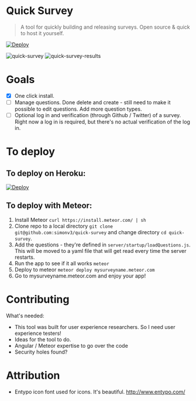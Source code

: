 # Quick Survey

> A tool for quickly building and releasing surveys. Open source & quick to host it yourself.

[![Deploy](https://www.herokucdn.com/deploy/button.svg)](https://heroku.com/deploy?template=https://github.com/simonv3/quick-survey/tree/develop)

![quick-survey](http://i.imgur.com/AYn4Jd4.png)
![quick-survey-results](http://i.imgur.com/4elbHfe.png)

# Goals

* [x] One click install.
* [ ] Manage questions. Done delete and create - still need to make it possible to edit questions. Add more question types.
* [ ] Optional log in and verification (through Github / Twitter) of a survey. Right now a log in is required, but there's no actual verification of the log in.

# To deploy

## To deploy on Heroku:

[![Deploy](https://www.herokucdn.com/deploy/button.svg)](https://heroku.com/deploy?template=https://github.com/simonv3/quick-survey/tree/develop)

## To deploy with Meteor:

1. Install Meteor `curl https://install.meteor.com/ | sh`
2. Clone repo to a local directory `git clone git@github.com:simonv3/quick-survey` and change directory `cd quick-survey`.
3. Add the questions - they're defined in `server/startup/loadQuestions.js`. This will be moved to a yaml file that will get read every time the server restarts.
4. Run the app to see if it all works `meteor`
5. Deploy to meteor `meteor deploy mysurveyname.meteor.com`
6. Go to mysurveyname.meteor.com and enjoy your app!

# Contributing

What's needed:

* This tool was built for user experience researchers. So I need user experience testers!
* Ideas for the tool to do.
* Angular / Meteor expertise to go over the code
* Security holes found?

# Attribution

* Entypo icon font used for icons. It's beautiful. http://www.entypo.com/
